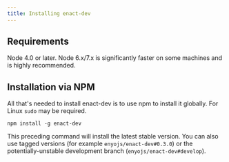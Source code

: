 ```yaml
---
title: Installing enact-dev
---
```

## Requirements

Node 4.0 or later.  Node 6.x/7.x is significantly faster on some machines and is highly recommended.

## Installation via NPM

All that's needed to install enact-dev is to use npm to install it globally. For Linux `sudo` may be required.

```
npm install -g enact-dev
```

This preceding command will install the latest stable version.  You can also use tagged versions (for example `enyojs/enact-dev#0.3.0`) or the potentially-unstable development branch (`enyojs/enact-dev#develop`).
